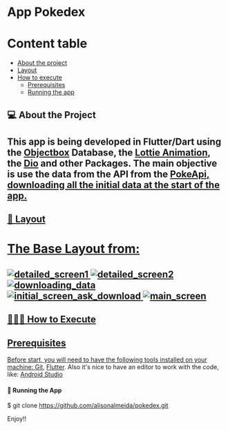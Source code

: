 # App Pokedex

Content table
=================
<!--ts-->
   * [About the project](#-about-the-project)
   * [Layout](#-layout)
   * [How to execute](#-how-to-execute)
     * [Prerequisites](#prerequisites)
     * [Running the app](#-running-the-app)
<!--te-->

## 💻 About the Project
This app is being developed in Flutter/Dart using the   <a href="https://pub.dev/packages/objectbox">Objectbox</a> Database, the <a href="https://pub.dev/packages/lottie"> Lottie Animation</a>, the <a href="https://pub.dev/packages/dio">Dio</a> and other Packages.
The main objective is use the data from the API from the <span><a href="https://pokeapi.co/">PokeApi</span>, downloading all the initial data at the start of the app.
---
## 🎨 Layout
# The Base Layout from: <a href="https://dribbble.com/shots/19287892-Pokemon-Neobrutalism">

![detailed_screen1](https://user-images.githubusercontent.com/7429335/210301744-75def2c0-fc5c-4fa5-b715-9d14492df57b.png)
![detailed_screen2](https://user-images.githubusercontent.com/7429335/210301747-9b671b00-1e7c-4621-95bf-1f5173c38f69.png)
![downloading_data](https://user-images.githubusercontent.com/7429335/210301749-e433d420-ee60-4f6b-aec6-900422cb1774.png)
![initial_screen_ask_download](https://user-images.githubusercontent.com/7429335/210301751-812b6558-ac6f-4949-9d08-43d02b1baca1.png)
![main_screen](https://user-images.githubusercontent.com/7429335/210301752-550817da-5d3c-4b18-8619-6d7a98a42a62.png)
---
## 👨🏻‍💻 How to Execute
## Prerequisites

Before start, you will need to have the following tools installed on your machine:
[Git](https://git-scm.com), [Flutter](https://flutter.dev/docs/get-started/install).
Also it's nice to have an editor to work with the code, like: [Android Studio](https://developer.android.com/studio)

#### 🎲 Running the App
$ git clone https://github.com/alisonalmeida/pokedex.git

Enjoy!! 
